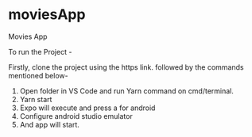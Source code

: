 # moviesApp
Movies App


To run the Project - 

Firstly, clone the project using the https link. followed by the commands mentioned below-

1. Open folder in VS Code and run Yarn command on cmd/terminal.
2. Yarn start
3. Expo will execute and press a for android
4. Configure android studio emulator 
5. And app will start.
